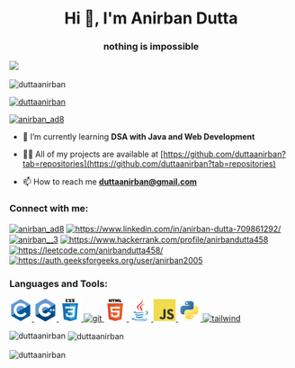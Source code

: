<h1 align="center">Hi 👋, I'm Anirban Dutta</h1>
<h3 align="center">nothing is impossible</h3>

<img src=https://cdn.dribbble.com/users/2131993/screenshots/4948736/thoughtworks-gif_dribbble.gif>

<p align="left"> <img src="https://komarev.com/ghpvc/?username=duttaanirban&label=Profile%20views&color=0e75b6&style=flat" alt="duttaanirban" /> </p>

<p align="left"> <a href="https://github.com/ryo-ma/github-profile-trophy"><img src="https://github-profile-trophy.vercel.app/?username=duttaanirban" alt="duttaanirban" /></a> </p>

<p align="left"> <a href="https://twitter.com/anirban_ad8" target="blank"><img src="https://img.shields.io/twitter/follow/anirban_ad8?logo=twitter&style=for-the-badge" alt="anirban_ad8" /></a> </p>

- 🌱 I’m currently learning **DSA with Java and Web Development**

- 👨‍💻 All of my projects are available at [https://github.com/duttaanirban?tab=repositories](https://github.com/duttaanirban?tab=repositories)

- 📫 How to reach me **duttaanirban@gmail.com**

<h3 align="left">Connect with me:</h3>
<p align="left">
<a href="https://twitter.com/anirban_ad8" target="blank"><img align="center" src="https://raw.githubusercontent.com/rahuldkjain/github-profile-readme-generator/master/src/images/icons/Social/twitter.svg" alt="anirban_ad8" height="30" width="40" /></a>
<a href="https://linkedin.com/in/https://www.linkedin.com/in/anirban-dutta-709861292/" target="blank"><img align="center" src="https://raw.githubusercontent.com/rahuldkjain/github-profile-readme-generator/master/src/images/icons/Social/linked-in-alt.svg" alt="https://www.linkedin.com/in/anirban-dutta-709861292/" height="30" width="40" /></a>
<a href="https://instagram.com/anirban__3" target="blank"><img align="center" src="https://raw.githubusercontent.com/rahuldkjain/github-profile-readme-generator/master/src/images/icons/Social/instagram.svg" alt="anirban__3" height="30" width="40" /></a>
<a href="https://www.hackerrank.com/https://www.hackerrank.com/profile/anirbandutta458" target="blank"><img align="center" src="https://raw.githubusercontent.com/rahuldkjain/github-profile-readme-generator/master/src/images/icons/Social/hackerrank.svg" alt="https://www.hackerrank.com/profile/anirbandutta458" height="30" width="40" /></a>
<a href="https://leetcode.com/u/AnirbanDutta_03/" target="blank"><img align="center" src="https://raw.githubusercontent.com/rahuldkjain/github-profile-readme-generator/master/src/images/icons/Social/leet-code.svg" alt="https://leetcode.com/anirbandutta458/" height="30" width="40" /></a>
<a href="https://auth.geeksforgeeks.org/user/https://auth.geeksforgeeks.org/user/anirban2005" target="blank"><img align="center" src="https://raw.githubusercontent.com/rahuldkjain/github-profile-readme-generator/master/src/images/icons/Social/geeks-for-geeks.svg" alt="https://auth.geeksforgeeks.org/user/anirban2005" height="30" width="40" /></a>
</p>

<h3 align="left">Languages and Tools:</h3>
<p align="left"> <a href="https://www.cprogramming.com/" target="_blank" rel="noreferrer"> <img src="https://raw.githubusercontent.com/devicons/devicon/master/icons/c/c-original.svg" alt="c" width="40" height="40"/> </a> <a href="https://www.w3schools.com/cpp/" target="_blank" rel="noreferrer"> <img src="https://raw.githubusercontent.com/devicons/devicon/master/icons/cplusplus/cplusplus-original.svg" alt="cplusplus" width="40" height="40"/> </a> <a href="https://www.w3schools.com/css/" target="_blank" rel="noreferrer"> <img src="https://raw.githubusercontent.com/devicons/devicon/master/icons/css3/css3-original-wordmark.svg" alt="css3" width="40" height="40"/> </a> <a href="https://git-scm.com/" target="_blank" rel="noreferrer"> <img src="https://www.vectorlogo.zone/logos/git-scm/git-scm-icon.svg" alt="git" width="40" height="40"/> </a> <a href="https://www.w3.org/html/" target="_blank" rel="noreferrer"> <img src="https://raw.githubusercontent.com/devicons/devicon/master/icons/html5/html5-original-wordmark.svg" alt="html5" width="40" height="40"/> </a> <a href="https://www.java.com" target="_blank" rel="noreferrer"> <img src="https://raw.githubusercontent.com/devicons/devicon/master/icons/java/java-original.svg" alt="java" width="40" height="40"/> </a> <a href="https://developer.mozilla.org/en-US/docs/Web/JavaScript" target="_blank" rel="noreferrer"> <img src="https://raw.githubusercontent.com/devicons/devicon/master/icons/javascript/javascript-original.svg" alt="javascript" width="40" height="40"/> </a> <a href="https://www.python.org" target="_blank" rel="noreferrer"> <img src="https://raw.githubusercontent.com/devicons/devicon/master/icons/python/python-original.svg" alt="python" width="40" height="40"/> </a> <a href="https://tailwindcss.com/" target="_blank" rel="noreferrer"> <img src="https://www.vectorlogo.zone/logos/tailwindcss/tailwindcss-icon.svg" alt="tailwind" width="40" height="40"/> </a> </p>

<p><img align="left" src="https://github-readme-stats.vercel.app/api/top-langs?username=duttaanirban&show_icons=true&locale=en&layout=compact" alt="duttaanirban" /></p>

<p>&nbsp;<img align="center" src="https://github-readme-stats.vercel.app/api?username=duttaanirban&show_icons=true&locale=en" alt="duttaanirban" /></p>

<p><img align="center" src="https://github-readme-streak-stats.herokuapp.com/?user=duttaanirban&" alt="duttaanirban" /></p>
